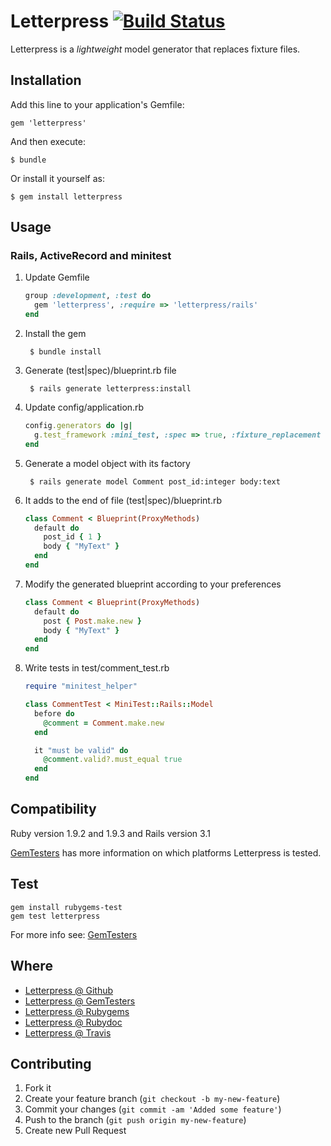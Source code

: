 # Letterpress [![Build Status](http://travis-ci.org/unders/letterpress.png)](http://travis-ci.org/unders/letterpress)

Letterpress is a _lightweight_ model generator that replaces fixture files.


## Installation

Add this line to your application's Gemfile:

    gem 'letterpress'

And then execute:

    $ bundle

Or install it yourself as:

    $ gem install letterpress

## Usage

### Rails, ActiveRecord and minitest


1. Update Gemfile

    ``` ruby
    group :development, :test do
      gem 'letterpress', :require => 'letterpress/rails'
    end
    ```

2. Install the gem

        $ bundle install

3. Generate (test|spec)/blueprint.rb file


        $ rails generate letterpress:install
        

4. Update config/application.rb

    ``` ruby
    config.generators do |g|
      g.test_framework :mini_test, :spec => true, :fixture_replacement => :letterpress
    end
    ```

5. Generate a model object with its factory

        $ rails generate model Comment post_id:integer body:text

6. It adds to the end of file (test|spec)/blueprint.rb

    ``` ruby
    class Comment < Blueprint(ProxyMethods)
      default do
        post_id { 1 }
        body { "MyText" }
      end
    end
    ```

7. Modify the generated blueprint according to your preferences

    ``` ruby
    class Comment < Blueprint(ProxyMethods)
      default do
        post { Post.make.new }
        body { "MyText" }
      end
    end
    ```

8. Write tests in test/comment_test.rb

    ``` ruby
    require "minitest_helper"

    class CommentTest < MiniTest::Rails::Model
      before do
        @comment = Comment.make.new
      end

      it "must be valid" do
        @comment.valid?.must_equal true
      end
    end
    ```


Compatibility
-------------

Ruby version 1.9.2 and 1.9.3 and Rails version 3.1

[GemTesters](http://test.rubygems.org/gems/letterpress) has
 more information on which platforms Letterpress is tested.
 

Test
-------------------------

    gem install rubygems-test
    gem test letterpress


For more info see: [GemTesters](http://test.rubygems.org/)

Where
-----
* [Letterpress @ Github](http://github.com/unders/letterpress)
* [Letterpress @ GemTesters](http://test.rubygems.org/gems/letterpress)
* [Letterpress @ Rubygems](http://rubygems.org/gems/letterpress)
* [Letterpress @ Rubydoc](http://rubydoc.info/gems/letterpress)
* [Letterpress @ Travis](http://travis-ci.org/#!/unders/letterpress)

## Contributing

1. Fork it
2. Create your feature branch (`git checkout -b my-new-feature`)
3. Commit your changes (`git commit -am 'Added some feature'`)
4. Push to the branch (`git push origin my-new-feature`)
5. Create new Pull Request

